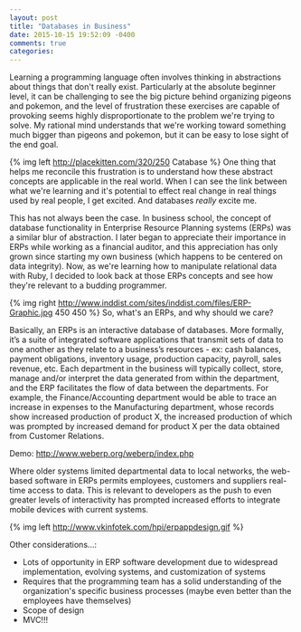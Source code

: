 ```yaml
---
layout: post
title: "Databases in Business"
date: 2015-10-15 19:52:09 -0400
comments: true
categories: 
---
```

Learning a programming language often involves thinking in abstractions about things that don't really exist. Particularly at the absolute beginner level, it can be challenging to see the big picture behind organizing pigeons and pokemon, and the level of frustration these exercises are capable of provoking seems highly disproportionate to the problem we're trying to solve. My rational mind understands that we're working toward something much bigger than pigeons and pokemon, but it can be easy to lose sight of the end goal. 

{% img left http://placekitten.com/320/250 Catabase %}
One thing that helps me reconcile this frustration is to understand how these abstract concepts are applicable in the real world. When I can see the link between what we're learning and it's potential to effect real change in real things used by real people, I get excited. And databases *really* excite me. 

This has not always been the case. In business school, the concept of database functionality in Enterprise Resource Planning systems (ERPs) was a similar blur of abstraction. I later began to appreciate their importance in ERPs while working as a financial auditor, and this appreciation has only grown since starting my own business (which happens to be centered on data integrity). Now, as we're learning how to manipulate relational data with Ruby, I decided to look back at those ERPs concepts and see how they're relevant to a budding programmer.

{% img right http://www.inddist.com/sites/inddist.com/files/ERP-Graphic.jpg 450 450 %}
So, what's an ERPs, and why should we care?

Basically, an ERPs is an interactive database of databases. More formally, it’s a suite of integrated software applications that transmit sets of data to one another as they relate to a business’s resources - ex: cash balances, payment obligations, inventory usage, production capacity, payroll, sales revenue, etc. Each department in the business will typically collect, store, manage and/or interpret the data generated from within the department, and the ERP facilitates the flow of data between the departments. For example, the Finance/Accounting department would be able to trace an increase in expenses to the Manufacturing department, whose records show increased production of product X, the increased production of which was prompted by increased demand for product X per the data obtained from Customer Relations.

Demo: http://www.weberp.org/weberp/index.php

Where older systems limited departmental data to local networks, the web-based software in ERPs permits employees, customers and suppliers real-time access to data. This is relevant to developers as the push to even greater levels of interactivity has prompted increased efforts to integrate mobile devices with current systems.

{% img left http://www.vkinfotek.com/hpi/erpappdesign.gif %}

Other considerations...:

- Lots of opportunity in ERP software development due to widespread implementation, evolving systems, and customization of systems
- Requires that the programming team has a solid understanding of the organization's specific business processes (maybe even better than the employees have themselves)
- Scope of design
- MVC!!!


